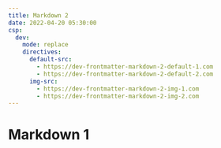 ```yaml
---
title: Markdown 2
date: 2022-04-20 05:30:00
csp:
  dev:
    mode: replace
    directives:
      default-src:
        - https://dev-frontmatter-markdown-2-default-1.com
        - https://dev-frontmatter-markdown-2-default-2.com
      img-src:
        - https://dev-frontmatter-markdown-2-img-1.com
        - https://dev-frontmatter-markdown-2-img-2.com
---
```


# Markdown 1

